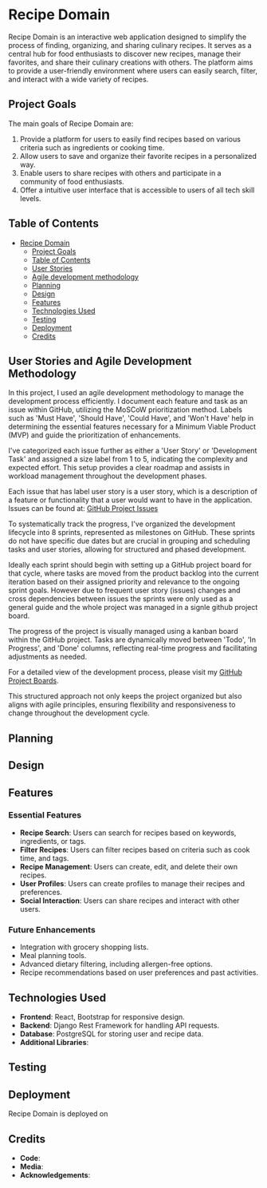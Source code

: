 # Recipe Domain

Recipe Domain is an interactive web application designed to simplify the process of finding, organizing, and sharing culinary recipes. It serves as a central hub for food enthusiasts to discover new recipes, manage their favorites, and share their culinary creations with others. The platform aims to provide a user-friendly environment where users can easily search, filter, and interact with a wide variety of recipes.

## Project Goals
The main goals of Recipe Domain are:
1) Provide a platform for users to easily find recipes based on various criteria such as ingredients or cooking time.
2) Allow users to save and organize their favorite recipes in a personalized way.
3) Enable users to share recipes with others and participate in a community of food enthusiasts.
4) Offer a intuitive user interface that is accessible to users of all tech skill levels.

## Table of Contents
- [Recipe Domain](#recipe-domain)
  * [Project Goals](#project-goals)
  * [Table of Contents](#table-of-contents)
  * [User Stories](#user-stories)
  * [Agile development methodology](#agile-development-methodology)
  * [Planning](#planning)
  * [Design](#design)
  * [Features](#features)
  * [Technologies Used](#technologies-used)
  * [Testing](#testing)
  * [Deployment](#deployment)
  * [Credits](#credits)

## User Stories and Agile Development Methodology

In this project, I used an agile development methodology to manage the development process efficiently. I document each feature and task as an issue within GitHub, utilizing the MoSCoW prioritization method. Labels such as 'Must Have', 'Should Have', 'Could Have', and 'Won't Have' help in determining the essential features necessary for a Minimum Viable Product (MVP) and guide the prioritization of enhancements.

I've categorized each issue further as either a 'User Story' or 'Development Task' and assigned a size label from 1 to 5, indicating the complexity and expected effort. This setup provides a clear roadmap and assists in workload management throughout the development phases.

Each issue that has label user story is a user story, which is a description of a feature or functionality that a user would want to have in the application.
Issues can be found at: [GitHub Project Issues](https://github.com/redifo/recipe-domain/issues) 

To systematically track the progress, I've organized the development lifecycle into 8 sprints, represented as milestones on GitHub. These sprints do not have specific due dates but are crucial in grouping and scheduling tasks and user stories, allowing for structured and phased development.

Ideally each sprint should begin with setting up a GitHub project board for that cycle, where tasks are moved from the product backlog into the current iteration based on their assigned priority and relevance to the ongoing sprint goals. However due to frequent user story (issues) changes and cross dependencies between issues the sprints were only used as a general guide and the whole project was managed in a signle github project board.

The progress of the project is visually managed using a kanban board within the GitHub project. Tasks are dynamically moved between 'Todo', 'In Progress', and 'Done' columns, reflecting real-time progress and facilitating adjustments as needed.

For a detailed view of the development process, please visit my [GitHub Project Boards](https://github.com/users/redifo/projects/4).

This structured approach not only keeps the project organized but also aligns with agile principles, ensuring flexibility and responsiveness to change throughout the development cycle.

## Planning

## Design

## Features
### Essential Features
- **Recipe Search**: Users can search for recipes based on keywords, ingredients, or tags.
- **Filter Recipes**: Users can filter recipes based on criteria such as cook time, and tags.
- **Recipe Management**: Users can create, edit, and delete their own recipes.
- **User Profiles**: Users can create profiles to manage their recipes and preferences.
- **Social Interaction**: Users can share recipes and interact with other users.

### Future Enhancements
- Integration with grocery shopping lists.
- Meal planning tools.
- Advanced dietary filtering, including allergen-free options.
- Recipe recommendations based on user preferences and past activities.

## Technologies Used
- **Frontend**: React, Bootstrap for responsive design.
- **Backend**: Django Rest Framework for handling API requests.
- **Database**: PostgreSQL for storing user and recipe data.
- **Additional Libraries**: 

## Testing

## Deployment
Recipe Domain is deployed on 

## Credits
- **Code**: 
- **Media**: 
- **Acknowledgements**: 
